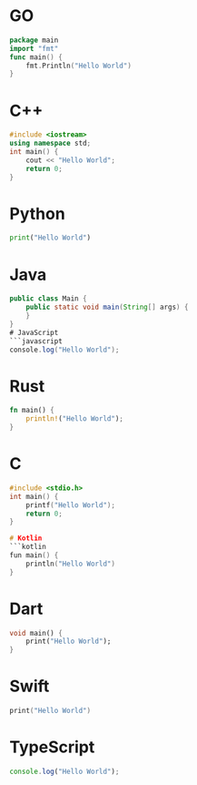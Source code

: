 # GO
```go
package main
import "fmt"
func main() {
    fmt.Println("Hello World")
}
```
# C++
```cpp
#include <iostream>
using namespace std;
int main() {
    cout << "Hello World";
    return 0;
}
```

# Python
```python
print("Hello World")
```

# Java
```java
public class Main {
    public static void main(String[] args) {
    }
}
# JavaScript
```javascript
console.log("Hello World");
```

# Rust
```rust
fn main() {
    println!("Hello World");
}
```

# C
```c
#include <stdio.h>
int main() {
    printf("Hello World");
    return 0;
}

# Kotlin
```kotlin
fun main() {
    println("Hello World")
}
```

# Dart
```dart
void main() {
    print("Hello World");
}
```

# Swift
```swift
print("Hello World")
```

# TypeScript
```typescript
console.log("Hello World");
